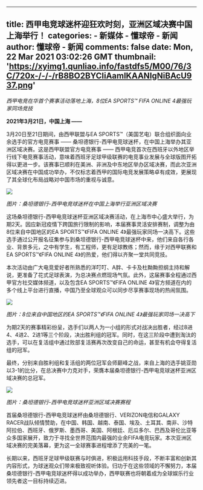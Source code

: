 
---
title: 西甲电竞球迷杯迎狂欢时刻，亚洲区域决赛中国上海举行！
categories: 
    - 新媒体
    - 懂球帝 - 新闻
author: 懂球帝 - 新闻
comments: false
date: Mon, 22 Mar 2021 03:02:26 GMT
thumbnail: 'https://xyimg1.qunliao.info/fastdfs5/M00/76/3C/720x-/-/-/rB8BO2BYCIiAamlKAANIgNiBAcU937.png'
---

<div>   
<p><span style="letter-spacing: 0px;"><em>西甲电竞在华首个赛事活动落地上海，8位EA SPORTS™ FIFA ONLINE 4最强玩家同场竞技</em></span></p><p><strong>2021年3月21日，中国上海 ——</strong></p><p>3月20日至21日期间，由西甲联盟与EA SPORTS™（美国艺电）联合组织面向业余选手的官方电竞赛事 —— 桑坦德银行-西甲电竞球迷杯，在中国上海举办其亚洲区域决赛。这是西甲联盟官方电竞赛事 —— 西甲电竞首次在西班牙以外地区举行线下电竞赛事活动，意味着西班牙足球甲级联赛的电竞事业发展与全球版图开拓得以更进一步。该赛事已顺利在美洲、非洲及中东地区举办区域决赛，而此次亚洲区域决赛在中国成功举办，不仅标志着西甲的国际电竞发展策略卓有成效，更展现了其全球化布局战略对中国市场的重视与诚意。</p><p><img data-src="https://xyimg1.qunliao.info/fastdfs5/M00/76/3C/720x-/-/-/rB8BO2BYCIiAamlKAANIgNiBAcU937.png" data-width="604" data-height="340" orig-src="https://xyimg1.qunliao.info/fastdfs5/M00/76/3C/rB8BO2BYCIiAamlKAANIgNiBAcU937.png" src="https://xyimg1.qunliao.info/fastdfs5/M00/76/3C/720x-/-/-/rB8BO2BYCIiAamlKAANIgNiBAcU937.png" referrerpolicy="no-referrer"></p><p><em style="letter-spacing: 0px;">图片：桑坦德银行-西甲电竞球迷杯在中国上海举行亚洲区域决赛</em></p><p>这场桑坦德银行-西甲电竞球迷杯亚洲区域决赛活动，在上海市中心盛大举行，为期2天。因应新冠疫情下跨国旅行限制的影响，本届赛事灵活安排赛制，调整为由8位来自中国地区的EA SPORTS™《FIFA ONLINE 4》最强玩家同场一决高下。这些选手通过公开报名征集参与到桑坦德银行-西甲电竞球迷杯中来，他们来自各行各业、背景多元，之中有学生，有工程师，更有足球教练；然而，缘于对西甲联赛和EA SPORTS™《FIFA ONLINE 4》的热爱，他们得以齐聚一堂共同竞技。</p><p>本次活动由广大电竞爱好者所熟悉的洋叮叮、A胖、卡卡及杜黝黝担纲主持和解说，更准备了花式足球表演，为总决赛点燃现场气氛。此外，这届赛事全程通过西甲官方社交媒体频道，以及包含EA SPORTS™《FIFA ONLINE 4》官方频道在内的多个线上平台进行直播，中国乃至全球观众可以同步尽享赛事现场的热闹氛围。</p><p><img data-src="https://xyimg1.qunliao.info/fastdfs5/M00/76/3C/720x-/-/-/rB8BO2BYCKGAXRwOAAdCdqxBhWU970.png" data-width="604" data-height="403" orig-src="https://xyimg1.qunliao.info/fastdfs5/M00/76/3C/rB8BO2BYCKGAXRwOAAdCdqxBhWU970.png" src="https://xyimg1.qunliao.info/fastdfs5/M00/76/3C/720x-/-/-/rB8BO2BYCKGAXRwOAAdCdqxBhWU970.png" referrerpolicy="no-referrer"></p><p><em>图片：8位来自中国地区的EA SPORTS™《FIFA ONLINE 4》最强玩家同场一决高下</em></p><p>为期2天的赛事精彩纷呈，选手们以两人为一小组的形式对战决出胜者，经过8进4、4进2、2进1等三个阶段，决出胜利组的冠军。同时，在这三阶段中遭到淘汰的选手，可以在复活组中通过败部复活赛再次改变自己的命运，甚至有机会夺得复活组的冠军。</p><p>最终，分别来自胜利组和复活组的两位冠军会师巅峰之战，来自上海的选手姚亚勋以3-1的比分，在总决赛中力克对手，荣膺本届桑坦德银行-西甲电竞球迷杯亚洲区域决赛的总冠军。</p><p><img data-src="https://xyimg1.qunliao.info/fastdfs5/M00/76/3E/720x-/-/-/rB8CCmBYCKyAbb-VAATF_3CJaJI077.png" data-width="604" data-height="340" orig-src="https://xyimg1.qunliao.info/fastdfs5/M00/76/3E/rB8CCmBYCKyAbb-VAATF_3CJaJI077.png" src="https://xyimg1.qunliao.info/fastdfs5/M00/76/3E/720x-/-/-/rB8CCmBYCKyAbb-VAATF_3CJaJI077.png" referrerpolicy="no-referrer"></p><p><em>图片：桑坦德银行-西甲电竞球迷杯亚洲区域决赛赛程</em></p><p>首届桑坦德银行-西甲电竞球迷杯由桑坦德银行、VERIZON电信和GALAXY RACER战队倾情赞助，在中国、韩国、越南、泰国、埃及、土耳其、南非、沙特阿拉伯、西班牙、俄罗斯、墨西哥、美国、阿根廷、厄瓜多尔、巴西及哥伦比亚等众多国家展开，致力于寻找全世界范围内最强的业余FIFA电竞玩家。本次亚洲区域决赛的完美落幕，更为这一全球赛事进程增添了完美的一笔。</p><p>长期以来，西班牙足球甲级联赛与时俱进，积极运用科技手段，不断丰富和创新其内容形式，为球迷观众们带来极致视听体验。归功于在这些领域的不懈努力，本届桑坦德银行-西甲电竞球迷杯得以成功举办，西甲联赛也将朝着成为全球娱乐行业领先者这一目标持续迈进。</p>  
</div>
            